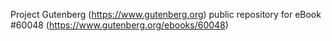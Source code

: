 Project Gutenberg (https://www.gutenberg.org) public repository for eBook #60048 (https://www.gutenberg.org/ebooks/60048)

